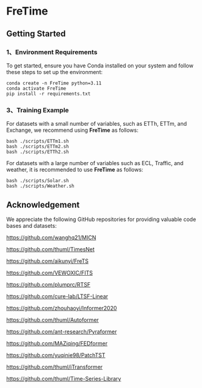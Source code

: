 # FreTime

## Getting Started

### 1、Environment Requirements

To get started, ensure you have Conda installed on your system and follow these steps to set up the environment:

```
conda create -n FreTime python=3.11
conda activate FreTime
pip install -r requirements.txt
```



### 3、Training Example

For datasets with a small number of variables, such as ETTh, ETTm, and Exchange, we recommend using **FreTime** as follows:
```
bash ./scripts/ETTm1.sh
bash ./scripts/ETTm2.sh
bash ./scripts/ETTh2.sh
```

For datasets with a large number of variables such as ECL, Traffic, and weather, it is recommended to use **FreTime** as follows:
```
bash ./scripts/Solar.sh
bash ./scripts/Weather.sh
```


## Acknowledgement

We appreciate the following GitHub repositories for providing valuable code bases and datasets:

https://github.com/wanghq21/MICN

https://github.com/thuml/TimesNet

https://github.com/aikunyi/FreTS

https://github.com/VEWOXIC/FITS

https://github.com/plumprc/RTSF

https://github.com/cure-lab/LTSF-Linear

https://github.com/zhouhaoyi/Informer2020

https://github.com/thuml/Autoformer

https://github.com/ant-research/Pyraformer

https://github.com/MAZiqing/FEDformer

https://github.com/yuqinie98/PatchTST

https://github.com/thuml/iTransformer

https://github.com/thuml/Time-Series-Library
